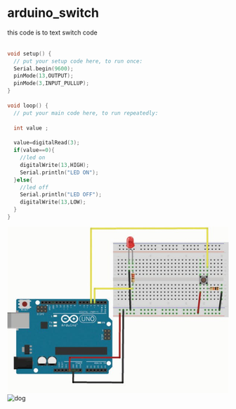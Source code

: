 # arduino_switch

this code is to text switch code

```cpp

void setup() {
  // put your setup code here, to run once:
  Serial.begin(9600);
  pinMode(13,OUTPUT);
  pinMode(3,INPUT_PULLUP);
}

void loop() {
  // put your main code here, to run repeatedly:

  int value ;

  value=digitalRead(3);
  if(value==0){
    //led on
    digitalWrite(13,HIGH);
    Serial.println("LED ON");
  }else{
    //led off
    Serial.println("LED OFF");
    digitalWrite(13,LOW);
  }
}
```

![pig](https://github.com/ally060821/arduino_switch/blob/master/gggggggg.jpg)
![dog](https://www.google.com/url?sa=i&source=images&cd=&ved=2ahUKEwitqurnp4fjAhUsyosBHTN2CrQQjRx6BAgBEAU&url=%2Furl%3Fsa%3Di%26source%3Dimages%26cd%3D%26ved%3D%26url%3Dhttps%253A%252F%252Felektronikapadang.blogspot.com%252F2016%252F12%252Fmengatur-terang-lled-dengan-potensio.html%26psig%3DAOvVaw1YE2bkZRsdezDrs0Bt9BlZ%26ust%3D1561644113719869&psig=AOvVaw1YE2bkZRsdezDrs0Bt9BlZ&ust=1561644113719869)
